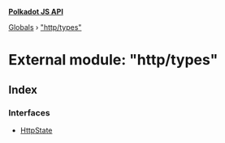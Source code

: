 **[Polkadot JS API](../README.md)**

[Globals](../globals.md) › ["http/types"](_http_types_.md)

# External module: "http/types"

## Index

### Interfaces

* [HttpState](../interfaces/_http_types_.httpstate.md)